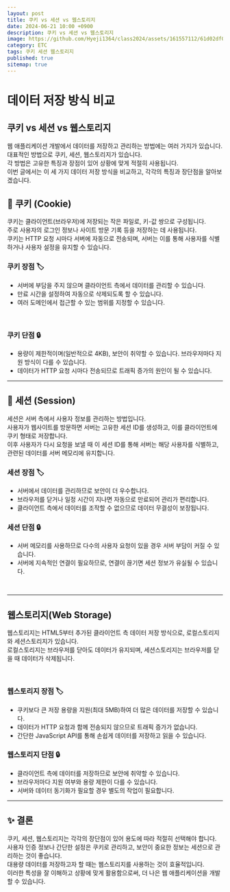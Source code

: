 ```yaml
---
layout: post
title: 쿠키 vs 세션 vs 웹스토리지
date: 2024-06-21 10:00 +0900
description: 쿠키 vs 세션 vs 웹스토리지
image: https://github.com/Hyeji1364/class2024/assets/161557112/61d02df0-3b24-4c16-a518-c8cf8e3105b5
category: ETC
tags: 쿠키 세션 웹스토리지
published: true
sitemap: true
---
```


# 데이터 저장 방식 비교

## 쿠키 vs 세션 vs 웹스토리지

웹 애플리케이션 개발에서 데이터를 저장하고 관리하는 방법에는 여러 가지가 있습니다. <br>
대표적인 방법으로 쿠키, 세션, 웹스토리지가 있습니다. <br>
각 방법은 고유한 특징과 장점이 있어 상황에 맞게 적절히 사용됩니다. <br>
이번 글에서는 이 세 가지 데이터 저장 방식을 비교하고, 각각의 특징과 장단점을 알아보겠습니다.

## 🍪 쿠키 (Cookie)

쿠키는 클라이언트(브라우저)에 저장되는 작은 파일로, 키-값 쌍으로 구성됩니다. <br>
주로 사용자의 로그인 정보나 사이트 방문 기록 등을 저장하는 데 사용됩니다. <br>
쿠키는 HTTP 요청 시마다 서버에 자동으로 전송되며, 서버는 이를 통해 사용자를 식별하거나 사용자 설정을 유지할 수 있습니다.
<br>

### 쿠키 장점 🏷

- 서버에 부담을 주지 않으며 클라이언트 측에서 데이터를 관리할 수 있습니다.
- 만료 시간을 설정하여 자동으로 삭제되도록 할 수 있습니다.
- 여러 도메인에서 접근할 수 있는 범위를 지정할 수 있습니다.

<br>

### 쿠키 단점 🔒

- 용량이 제한적이며(일반적으로 4KB), 보안이 취약할 수 있습니다.
  브라우저마다 지원 방식이 다를 수 있습니다.
- 데이터가 HTTP 요청 시마다 전송되므로 트래픽 증가의 원인이 될 수 있습니다.

<hr />

## 📁 세션 (Session)

세션은 서버 측에서 사용자 정보를 관리하는 방법입니다. <br>
사용자가 웹사이트를 방문하면 서버는 고유한 세션 ID를 생성하고, 이를 클라이언트에 쿠키 형태로 저장합니다. <br>
이후 사용자가 다시 요청을 보낼 때 이 세션 ID를 통해 서버는 해당 사용자를 식별하고, 관련된 데이터를 서버 메모리에 유지합니다.
<br>

### 세션 장점 🏷

- 서버에서 데이터를 관리하므로 보안이 더 우수합니다.
- 브라우저를 닫거나 일정 시간이 지나면 자동으로 만료되어 관리가 편리합니다.
- 클라이언트 측에서 데이터를 조작할 수 없으므로 데이터 무결성이 보장됩니다.
  <br>

### 세션 단점 🔒

- 서버 메모리를 사용하므로 다수의 사용자 요청이 있을 경우 서버 부담이 커질 수 있습니다.
- 서버에 지속적인 연결이 필요하므로, 연결이 끊기면 세션 정보가 유실될 수 있습니다.

<br>

<hr />

## 웹스토리지(Web Storage)

웹스토리지는 HTML5부터 추가된 클라이언트 측 데이터 저장 방식으로, 로컬스토리지와 세션스토리지가 있습니다.<br>
로컬스토리지는 브라우저를 닫아도 데이터가 유지되며, 세션스토리지는 브라우저를 닫을 때 데이터가 삭제됩니다.

<br>

### 웹스토리지 장점 🏷

- 쿠키보다 큰 저장 용량을 지원(최대 5MB)하여 더 많은 데이터를 저장할 수 있습니다.
- 데이터가 HTTP 요청과 함께 전송되지 않으므로 트래픽 증가가 없습니다.
- 간단한 JavaScript API를 통해 손쉽게 데이터를 저장하고 읽을 수 있습니다.
  <br>

### 웹스토리지 단점 🔒

- 클라이언트 측에 데이터를 저장하므로 보안에 취약할 수 있습니다.
- 브라우저마다 지원 여부와 용량 제한이 다를 수 있습니다.
- 서버와 데이터 동기화가 필요할 경우 별도의 작업이 필요합니다.

<hr />

## ✨ 결론

쿠키, 세션, 웹스토리지는 각각의 장단점이 있어 용도에 따라 적절히 선택해야 합니다. <br>
사용자 인증 정보나 간단한 설정은 쿠키로 관리하고, 보안이 중요한 정보는 세션으로 관리하는 것이 좋습니다. <br>
대용량 데이터를 저장하고자 할 때는 웹스토리지를 사용하는 것이 효율적입니다. <br>
이러한 특성을 잘 이해하고 상황에 맞게 활용함으로써, 더 나은 웹 애플리케이션을 개발할 수 있습니다.
